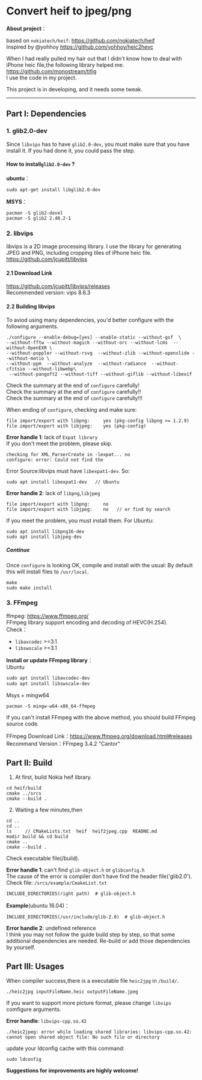 # Convert heif to jpeg/png
**About project**：   

based on `nokiatech/heif`: https://github.com/nokiatech/heif  
Inspired by @yohhoy https://github.com/yohhoy/heic2hevc  

When I had really pulled my hair out that I didn't know how to deal with iPhone heic file,the following library helped me.  
https://github.com/monostream/tifig  
I use the code in my project.

This project is in developing, and it needs some tweak.

---
## Part Ⅰ: Dependencies
### 1. glib2.0-dev
Since `libvips` has to have `glib2.0-dev`, you must make sure that you have install it. If you had done it, you could pass the step.
#### How to install`glib2.0-dev` ?
**ubuntu**：
```
sudo apt-get install libglib2.0-dev
```
**MSYS**：
```
pacman -S glib2-devel
pacman -S glib2 2.48.2-1
```

### 2. libvips
libvips is a 2D image processing library. I use the library for generating JPEG and PNG, including cropping tiles of iPhone heic file.
https://github.com/jcupitt/libvips
#### 2.1 Download Link
https://github.com/jcupitt/libvips/releases  
Recommended version:  vips  8.6.3
#### 2.2 Building libvips
To aviod using many dependencies, you'd better configure with the following arguments.

```
./configure --enable-debug=[yes] --enable-static --without-gsf  \
--without-fftw --without-magick --without-orc --without-lcms  --without-OpenEXR \
--without-poppler --without-rsvg  --without-zlib --without-openslide --without-matio \
--without-ppm  --without-analyze  --without-radiance  --without-cfitsio --without-libwebp\
 --without-pangoft2 --without-tiff --without-giflib --without-libexif
```
Check the summary at the end of `configure` carefully!  
Check the summary at the end of `configure` carefully!!  
Check the summary at the end of `configure` carefully!!!

When ending of `configure`, checking and make sure:
```
file import/export with libpng: 	yes (pkg-config libpng >= 1.2.9)
file import/export with libjpeg:	yes (pkg-config)
```

**Error handle 1**: lack of `Expat library`  
If you don't meet the problem, please skip.  
```
checking for XML_ParserCreate in -lexpat... no
configure: error: Could not find the
```
Error Source:libvips must have `libexpat1-dev`. So:
```
sudo apt install libexpat1-dev   // Ubuntu
```

**Error handle 2**: lack of `libpng`,`libjpeg`
```
file import/export with libpng: 	no
file import/export with libjpeg:	no   // or find by search
```
If you meet the problem, you must install them. For Ubuntu:

```
sudo apt install libpng16-dev   
sudo apt install libjpeg-dev
```

##### Continue
Once `configure` is looking OK, compile and install with the usual:
By default this will install files to `/usr/local`.
```
make
sudo make install  
```

### 3. FFmpeg
ffmpeg: https://www.ffmpeg.org/  
FFmpeg library support encoding and decoding of HEVC(H.254).  
Check：
- `libavcodec` >=3.1
- `libswscale` >=3.1

**Install or update FFmpeg library**：  
Ubuntu
```markdown
sudo apt install libavcodec-dev
sudo apt install libswscale-dev
```

Msys + mingw64
```
pacman -S mingw-w64-x86_64-ffmpeg
```

If you can't install FFmpeg with the above method, you should build FFmpeg source code.

FFmpeg Download Link：https://www.ffmpeg.org/download.html#releases  
Recommand Version：FFmpeg 3.4.2  "Cantor"

## Part Ⅱ: Build
1. At first, build Nokia heif library.
```
cd heif/build         
cmake ../srcs
cmake --build .
```
2. Waiting a few minutes,then
```
cd ..
cd ..
ls     // CMakeLists.txt  heif  heif2jpeg.cpp  READNE.md
madir build && cd build
cmake ..
cmake --build .
```
Check executable file(/build).  

**Error handle 1**: can't find `glib-object.h` or `glibconfig.h`  
The cause of the error is compiler don't have find the header file('glib2.0').  
Check file:
`/srcs/example/CmakeList.txt`
```
INCLUDE_DIRECTORIES(right path)  # glib-object.h
```

**Example**(ubuntu 16.04)：  
```
INCLUDE_DIRECTORIES(/usr/include/glib-2.0)  # glib-object.h
```

**Error handle 2**:  undefined reference  
I think you may not follow the guide build step by step, so that some additional dependencies are needed. Re-build or add those dependencies by yourself.

## Part Ⅲ: Usages
When compiler success,there is a executable file `heic2jpg` in `/build/`.

```
./heic2jpg inputFileName.heic outputFileName.jpeg
```
If you want to support more picture format, please change `libvips` comfigure arguments.

**Error handle**:  `libvips-cpp.so.42`
```
./heic2jpeg: error while loading shared libraries: libvips-cpp.so.42:
cannot open shared object file: No such file or directory
```
update your ldconfig cache with this command:
```
sudo ldconfig
```

**Suggestions for improvements are highly welcome!**
